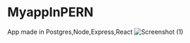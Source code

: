 # MyappInPERN

App made in Postgres,Node,Express,React 
![Screenshot (1)](https://user-images.githubusercontent.com/97330477/157856312-197c659c-b923-4586-a03e-d3d7155e11fc.png)

